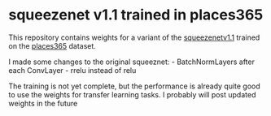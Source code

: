 # squeezenet v1.1 trained in places365
This repository contains weights for a variant of the [squeezenetv1.1](https://github.com/DeepScale/SqueezeNet/tree/master/SqueezeNet_v1.1) trained on the [places365](https://github.com/metalbubble/places365) dataset.

I made some changes to the original squeeznet:
    - BatchNormLayers after each ConvLayer
    - rrelu instead of relu

The training is not yet complete, but the performance is already quite good to use the weights for transfer learning tasks. I probably will post updated weights in the future